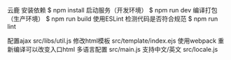 云鹿
安装依赖
$ npm install
启动服务（开发环境）
$ npm run dev
编译打包（生产环境）
$ npm run build
使用ESLint 检测代码是否符合规范
$ npm run lint

配置ajax
src/libs/util.js 
修改html模板
src/template/index.ejs 使用webpack 重新编译可以改变入口html
多语言配置
src/main.js
支持中文/英文
src/locale.js

